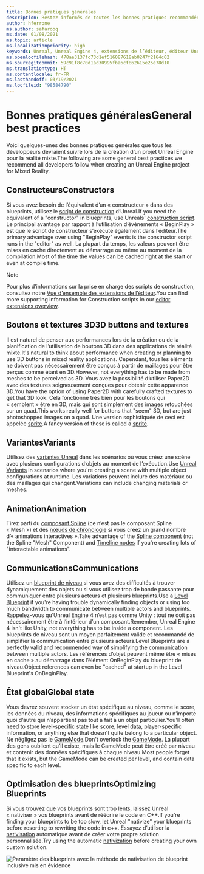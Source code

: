```yaml
---
title: Bonnes pratiques générales
description: Restez informés de toutes les bonnes pratiques recommandées pour le développement d’applications de réalité mixte dans Unreal Engine.
author: hferrone
ms.author: safarooq
ms.date: 01/08/2021
ms.topic: article
ms.localizationpriority: high
keywords: Unreal, Unreal Engine 4, extensions de l’éditeur, éditeur Unreal, UE4, HoloLens, HoloLens 2, réalité mixte, développement, documentation, guides, fonctionnalités, casque de réalité mixte, casque windows mixed reality, casque de réalité virtuelle, portage, mise à niveau
ms.openlocfilehash: 478ae3137fc73d1ef516087618ab0247f2164c02
ms.sourcegitcommit: 59c91f8c70d1ad30995fba6cf862615e25e78d10
ms.translationtype: HT
ms.contentlocale: fr-FR
ms.lasthandoff: 03/19/2021
ms.locfileid: "98584790"
---
```

# <a name="general-best-practices"></a><span data-ttu-id="5e0a6-104">Bonnes pratiques générales</span><span class="sxs-lookup"><span data-stu-id="5e0a6-104">General best practices</span></span>

<span data-ttu-id="5e0a6-105">Voici quelques-unes des bonnes pratiques générales que tous les développeurs devraient suivre lors de la création d’un projet Unreal Engine pour la réalité mixte.</span><span class="sxs-lookup"><span data-stu-id="5e0a6-105">The following are some general best practices we recommend all developers follow when creating an Unreal Engine project for Mixed Reality.</span></span>

## <a name="constructors"></a><span data-ttu-id="5e0a6-106">Constructeurs</span><span class="sxs-lookup"><span data-stu-id="5e0a6-106">Constructors</span></span>

<span data-ttu-id="5e0a6-107">Si vous avez besoin de l’équivalent d’un « constructeur » dans des blueprints, utilisez le [script de construction](https://docs.unrealengine.com/ProgrammingAndScripting/Blueprints/UserGuide/UserConstructionScript/index.html) d’Unreal.</span><span class="sxs-lookup"><span data-stu-id="5e0a6-107">If you need the equivalent of a "constructor" in blueprints, use Unreals' [construction script](https://docs.unrealengine.com/ProgrammingAndScripting/Blueprints/UserGuide/UserConstructionScript/index.html).</span></span> <span data-ttu-id="5e0a6-108">Le principal avantage par rapport à l’utilisation d’événements « BeginPlay » est que le script de constructeur s’exécute également dans l’éditeur.</span><span class="sxs-lookup"><span data-stu-id="5e0a6-108">The primary advantage over using "BeginPlay" events is the constructor script runs in the "editor" as well.</span></span> <span data-ttu-id="5e0a6-109">La plupart du temps, les valeurs peuvent être mises en cache directement au démarrage ou même au moment de la compilation.</span><span class="sxs-lookup"><span data-stu-id="5e0a6-109">Most of the time the values can be cached right at the start or even at compile time.</span></span>

> [!NOTE]
> <span data-ttu-id="5e0a6-110">Pour plus d’informations sur la prise en charge des scripts de construction, consultez notre [Vue d’ensemble des extensions de l’éditeur](unreal-editor-extensions.md#construction-scripts).</span><span class="sxs-lookup"><span data-stu-id="5e0a6-110">You can find more supporting information for Construction scripts in our [editor extensions overview](unreal-editor-extensions.md#construction-scripts).</span></span>

## <a name="3d-buttons-and-textures"></a><span data-ttu-id="5e0a6-111">Boutons et textures 3D</span><span class="sxs-lookup"><span data-stu-id="5e0a6-111">3D buttons and textures</span></span>

<span data-ttu-id="5e0a6-112">Il est naturel de penser aux performances lors de la création ou de la planification de l’utilisation de boutons 3D dans des applications de réalité mixte.</span><span class="sxs-lookup"><span data-stu-id="5e0a6-112">It's natural to think about performance when creating or planning to use 3D buttons in mixed reality applications.</span></span> <span data-ttu-id="5e0a6-113">Cependant, tous les éléments ne doivent pas nécessairement être conçus à partir de maillages pour être perçus comme étant en 3D.</span><span class="sxs-lookup"><span data-stu-id="5e0a6-113">However, not everything has to be made from meshes to be perceived as 3D.</span></span> <span data-ttu-id="5e0a6-114">Vous avez la possibilité d’utiliser Paper2D avec des textures soigneusement conçues pour obtenir cette apparence 3D.</span><span class="sxs-lookup"><span data-stu-id="5e0a6-114">You have the option of using Paper2D with carefully crafted textures to get that 3D look.</span></span> <span data-ttu-id="5e0a6-115">Cela fonctionne très bien pour les boutons qui « semblent » être en 3D, mais qui sont simplement des images retouchées sur un quad.</span><span class="sxs-lookup"><span data-stu-id="5e0a6-115">This works really well for buttons that "seem" 3D, but are just photoshopped images on a quad.</span></span> <span data-ttu-id="5e0a6-116">Une version sophistiquée de ceci est appelée [sprite](https://docs.unrealengine.com/AnimatingObjects/Paper2D/Sprites/index.html).</span><span class="sxs-lookup"><span data-stu-id="5e0a6-116">A fancy version of these is called a [sprite](https://docs.unrealengine.com/AnimatingObjects/Paper2D/Sprites/index.html).</span></span>

## <a name="variants"></a><span data-ttu-id="5e0a6-117">Variantes</span><span class="sxs-lookup"><span data-stu-id="5e0a6-117">Variants</span></span>

<span data-ttu-id="5e0a6-118">Utilisez des [variantes Unreal](https://docs.unrealengine.com/Basics/Levels/Variants/index.html) dans les scénarios où vous créez une scène avec plusieurs configurations d’objets au moment de l’exécution.</span><span class="sxs-lookup"><span data-stu-id="5e0a6-118">Use [Unreal Variants](https://docs.unrealengine.com/Basics/Levels/Variants/index.html) in scenarios where you're creating a scene with multiple object configurations at runtime.</span></span> <span data-ttu-id="5e0a6-119">Les variations peuvent inclure des matériaux ou des maillages qui changent.</span><span class="sxs-lookup"><span data-stu-id="5e0a6-119">Variations can include changing materials or meshes.</span></span> 

## <a name="animation"></a><span data-ttu-id="5e0a6-120">Animation</span><span class="sxs-lookup"><span data-stu-id="5e0a6-120">Animation</span></span>

<span data-ttu-id="5e0a6-121">Tirez parti du [composant Spline](https://docs.unrealengine.com/API/Runtime/Engine/Components/USplineComponent/index.html) (ce n’est pas le composant Spline « Mesh ») et des [nœuds de chronologie](https://docs.unrealengine.com/ProgrammingAndScripting/Blueprints/UserGuide/Timelines/index.html) si vous créez un grand nombre d’« animations interactives ».</span><span class="sxs-lookup"><span data-stu-id="5e0a6-121">Take advantage of the [Spline component](https://docs.unrealengine.com/API/Runtime/Engine/Components/USplineComponent/index.html) (not the Spline "Mesh" Component) and [Timeline nodes](https://docs.unrealengine.com/ProgrammingAndScripting/Blueprints/UserGuide/Timelines/index.html) if you're creating lots of "interactable animations".</span></span> 

<!-- You can find a comprehensive [video tutorial here](https://www.youtube.com/watch?v=bWXI91FdMtk&ab_channel=DoubleCrossGames). -->

## <a name="communications"></a><span data-ttu-id="5e0a6-122">Communications</span><span class="sxs-lookup"><span data-stu-id="5e0a6-122">Communications</span></span>

<span data-ttu-id="5e0a6-123">Utilisez un [blueprint de niveau](https://docs.unrealengine.com/ProgrammingAndScripting/Blueprints/UserGuide/Types/LevelBlueprint/index.html) si vous avez des difficultés à trouver dynamiquement des objets ou si vous utilisez trop de bande passante pour communiquer entre plusieurs acteurs et plusieurs blueprints.</span><span class="sxs-lookup"><span data-stu-id="5e0a6-123">Use a [Level Blueprint](https://docs.unrealengine.com/ProgrammingAndScripting/Blueprints/UserGuide/Types/LevelBlueprint/index.html) if you're having trouble dynamically finding objects or using too much bandwidth to communicate between multiple actors and blueprints.</span></span> <span data-ttu-id="5e0a6-124">Rappelez-vous qu’Unreal Engine 4 n’est pas comme Unity : tout ne doit pas nécessairement être à l’intérieur d’un composant.</span><span class="sxs-lookup"><span data-stu-id="5e0a6-124">Remember, Unreal Engine 4 isn't like Unity, not everything has to be inside a component.</span></span> <span data-ttu-id="5e0a6-125">Les blueprints de niveau sont un moyen parfaitement valide et recommandé de simplifier la communication entre plusieurs acteurs.</span><span class="sxs-lookup"><span data-stu-id="5e0a6-125">Level Blueprints are a perfectly valid and recommended way of simplifying the communication between multiple actors.</span></span> <span data-ttu-id="5e0a6-126">Les références d’objet peuvent même être « mises en cache » au démarrage dans l’élément OnBeginPlay du blueprint de niveau.</span><span class="sxs-lookup"><span data-stu-id="5e0a6-126">Object references can even be "cached" at startup in the Level Blueprint's OnBeginPlay.</span></span>

## <a name="global-state"></a><span data-ttu-id="5e0a6-127">État global</span><span class="sxs-lookup"><span data-stu-id="5e0a6-127">Global state</span></span>

<span data-ttu-id="5e0a6-128">Vous devrez souvent stocker un état spécifique au niveau, comme le score, les données du niveau, des informations spécifiques au joueur ou n’importe quoi d’autre qui n’appartient pas tout à fait à un objet particulier.</span><span class="sxs-lookup"><span data-stu-id="5e0a6-128">You'll often need to store level-specific state like score, level data, player-specific information, or anything else that doesn't quite belong to a particular object.</span></span> <span data-ttu-id="5e0a6-129">Ne négligez pas le [GameMode](https://docs.unrealengine.com/en-US/InteractiveExperiences/Framework/GameMode/index.html).</span><span class="sxs-lookup"><span data-stu-id="5e0a6-129">Don't overlook the [GameMode](https://docs.unrealengine.com/en-US/InteractiveExperiences/Framework/GameMode/index.html).</span></span> <span data-ttu-id="5e0a6-130">La plupart des gens oublient qu’il existe, mais le GameMode peut être créé par niveau et contenir des données spécifiques à chaque niveau.</span><span class="sxs-lookup"><span data-stu-id="5e0a6-130">Most people forget that it exists, but the GameMode can be created per level, and contain data specific to each level.</span></span>

## <a name="optimizing-blueprints"></a><span data-ttu-id="5e0a6-131">Optimisation des blueprints</span><span class="sxs-lookup"><span data-stu-id="5e0a6-131">Optimizing Blueprints</span></span>

<span data-ttu-id="5e0a6-132">Si vous trouvez que vos blueprints sont trop lents, laissez Unreal « nativiser » vos blueprints avant de réécrire le code en C++.</span><span class="sxs-lookup"><span data-stu-id="5e0a6-132">If you're finding your blueprints to be too slow, let Unreal "nativize" your blueprints before resorting to rewriting the code in c++.</span></span> <span data-ttu-id="5e0a6-133">Essayez d’utiliser la [nativisation](https://docs.unrealengine.com/ProgrammingAndScripting/Blueprints/TechnicalGuide/NativizingBlueprints/index.html) automatique avant de créer votre propre solution personnalisée.</span><span class="sxs-lookup"><span data-stu-id="5e0a6-133">Try using the automatic [nativization](https://docs.unrealengine.com/ProgrammingAndScripting/Blueprints/TechnicalGuide/NativizingBlueprints/index.html) before creating your own custom solution.</span></span>

![Paramètre des blueprints avec la méthode de nativisation de blueprint inclusive mis en évidence](images/unreal-general-practices-img-01.jpg)
